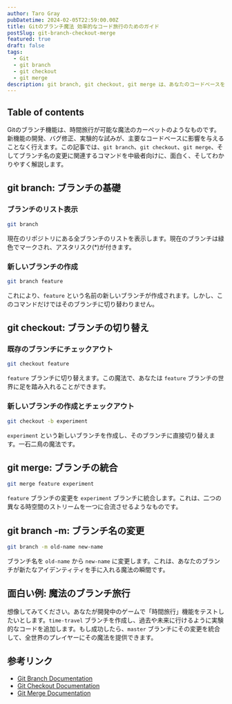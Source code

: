 ```yaml
---
author: Taro Gray
pubDatetime: 2024-02-05T22:59:00.00Z
title: Gitのブランチ魔法 効率的なコード旅行のためのガイド
postSlug: git-branch-checkout-merge
featured: true
draft: false
tags:
  - Git
  - git branch
  - git checkout
  - git merge
description: git branch, git checkout, git merge は、あなたのコードベースを効率的に管理し、新しいアイデアを自由に試せる魔法のツールです。これらのコマンドをマスターすることで、あなたの開発プロセスはもっとスムーズで楽しいものになるでしょう。さあ、Gitの魔法のカーペットに乗って、コードの新しい地平へ旅立ちましょう。
---
```


## Table of contents

Gitのブランチ機能は、時間旅行が可能な魔法のカーペットのようなものです。新機能の開発、バグ修正、実験的な試みが、主要なコードベースに影響を与えることなく行えます。この記事では、`git branch`、`git checkout`、`git merge`、そしてブランチ名の変更に関連するコマンドを中級者向けに、面白く、そしてわかりやすく解説します。

## git branch: ブランチの基礎

### ブランチのリスト表示

```bash
git branch
```

現在のリポジトリにある全ブランチのリストを表示します。現在のブランチは緑色でマークされ、アスタリスク(\*)が付きます。

### 新しいブランチの作成

```bash
git branch feature
```

これにより、`feature` という名前の新しいブランチが作成されます。しかし、このコマンドだけではそのブランチに切り替わりません。

## git checkout: ブランチの切り替え

### 既存のブランチにチェックアウト

```bash
git checkout feature
```

`feature` ブランチに切り替えます。この魔法で、あなたは `feature` ブランチの世界に足を踏み入れることができます。

### 新しいブランチの作成とチェックアウト

```bash
git checkout -b experiment
```

`experiment` という新しいブランチを作成し、そのブランチに直接切り替えます。一石二鳥の魔法です。

## git merge: ブランチの統合

```bash
git merge feature experiment
```

`feature` ブランチの変更を `experiment` ブランチに統合します。これは、二つの異なる時空間のストリームを一つに合流させるようなものです。

## git branch -m: ブランチ名の変更

```bash
git branch -m old-name new-name
```

ブランチ名を `old-name` から `new-name` に変更します。これは、あなたのブランチが新たなアイデンティティを手に入れる魔法の瞬間です。

## 面白い例: 魔法のブランチ旅行

想像してみてください。あなたが開発中のゲームで「時間旅行」機能をテストしたいとします。`time-travel` ブランチを作成し、過去や未来に行けるように実験的なコードを追加します。もし成功したら、`master` ブランチにその変更を統合して、全世界のプレイヤーにその魔法を提供できます。

## 参考リンク

- [Git Branch Documentation](https://git-scm.com/docs/git-branch)
- [Git Checkout Documentation](https://git-scm.com/docs/git-checkout)
- [Git Merge Documentation](https://git-scm.com/docs/git-merge)
